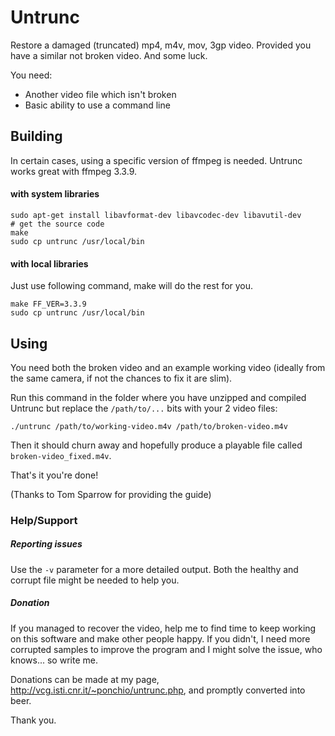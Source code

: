Untrunc
=======

Restore a damaged (truncated) mp4, m4v, mov, 3gp video. Provided you have a similar not broken video. And some luck.

You need:

* Another video file which isn't broken
* Basic ability to use a command line


## Building

In certain cases, using a specific version of ffmpeg is needed. Untrunc works great with ffmpeg 3.3.9.

#### with system libraries

	sudo apt-get install libavformat-dev libavcodec-dev libavutil-dev
	# get the source code
	make
	sudo cp untrunc /usr/local/bin

#### with local libraries

Just use following command, make will do the rest for you.

	make FF_VER=3.3.9
	sudo cp untrunc /usr/local/bin


## Using

You need both the broken video and an example working video (ideally from the same camera, if not the chances to fix it are slim).

Run this command in the folder where you have unzipped and compiled Untrunc but replace the `/path/to/...` bits with your 2 video files:

	./untrunc /path/to/working-video.m4v /path/to/broken-video.m4v

Then it should churn away and hopefully produce a playable file called `broken-video_fixed.m4v`.

That's it you're done!

(Thanks to Tom Sparrow for providing the guide)


### Help/Support

##### Reporting issues
Use the `-v` parameter for a more detailed output. Both the healthy and corrupt file might be needed to help you.

##### Donation
If you managed to recover the video, help me to find time to keep working on this software and make other people happy.
If you didn't, I need more corrupted samples to improve the program and I might solve the issue, who knows... so write me.

Donations can be made at my page, http://vcg.isti.cnr.it/~ponchio/untrunc.php, and promptly converted into beer.

Thank you.
